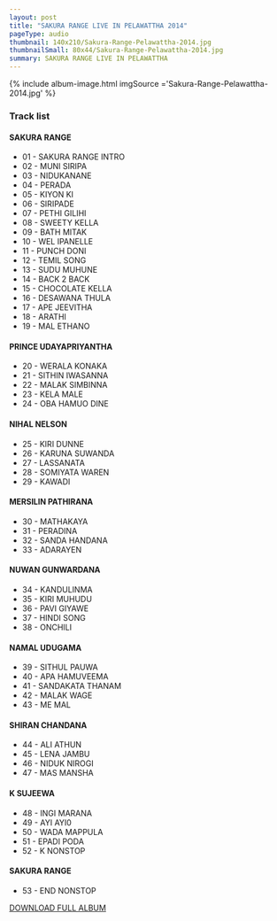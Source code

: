 ```yaml
---
layout: post
title: "SAKURA RANGE LIVE IN PELAWATTHA 2014"
pageType: audio
thumbnail: 140x210/Sakura-Range-Pelawattha-2014.jpg
thumbnailSmall: 80x44/Sakura-Range-Pelawattha-2014.jpg
summary: SAKURA RANGE LIVE IN PELAWATTHA
---
```


<div class="ab-player" data-boourl="https://audioboom.com/publishing/playlist/v3?autoplay=false&boo_content_type=playlist&data_for_content_type=1275903&image_option=small&link_color=%2358d1eb&player_theme=light&show_title=true&src=https%3A%2F%2Fapi.audioboom.com%2Fplaylists%2F1275903-sakura-range-live-in-pelawattha-2014" data-boowidth="100%" data-maxheight="285" data-iframestyle="background-color:transparent; display:block; min-width:300px; max-width:700px;" style="background-color:transparent;"></div><script type="text/javascript">(function() { var po = document.createElement("script"); po.type = "text/javascript"; po.async = true; po.src = "https://d15mj6e6qmt1na.cloudfront.net/cdn/embed.js"; var s = document.getElementsByTagName("script")[0]; s.parentNode.insertBefore(po, s); })();</script>
{% include album-image.html imgSource ='Sakura-Range-Pelawattha-2014.jpg' %}

### Track list 

#### SAKURA RANGE

- 01 - SAKURA RANGE INTRO 
- 02 - MUNI SIRIPA  
- 03 - NIDUKANANE 
- 04 - PERADA 
- 05 - KIYON KI  
- 06 - SIRIPADE 
- 07 - PETHI GILIHI  
- 08 - SWEETY KELLA 
- 09 - BATH MITAK  
- 10 - WEL IPANELLE  
- 11 - PUNCH DONI 
- 12 - TEMIL SONG 
- 13 - SUDU MUHUNE  
- 14 - BACK 2 BACK  
- 15 - CHOCOLATE KELLA 
- 16 - DESAWANA THULA 
- 17 - APE JEEVITHA  
- 18 - ARATHI 
- 19 - MAL ETHANO  

#### PRINCE UDAYAPRIYANTHA

- 20 - WERALA KONAKA  
- 21 - SITHIN IWASANNA 
- 22 - MALAK SIMBINNA  
- 23 - KELA MALE  
- 24 - OBA HAMUO DINE 

#### NIHAL NELSON

- 25 - KIRI DUNNE 
- 26 - KARUNA SUWANDA  
- 27 - LASSANATA  
- 28 - SOMIYATA WAREN 
- 29 - KAWADI  

#### MERSILIN PATHIRANA

- 30 - MATHAKAYA 
- 31 - PERADINA 
- 32 - SANDA HANDANA 
- 33 - ADARAYEN 

#### NUWAN GUNWARDANA

- 34 - KANDULINMA  
- 35 - KIRI MUHUDU 
- 36 - PAVI GIYAWE 
- 37 - HINDI SONG  
- 38 - ONCHILI 

#### NAMAL UDUGAMA

- 39 - SITHUL PAUWA  
- 40 - APA HAMUVEEMA 
- 41 - SANDAKATA THANAM 
- 42 - MALAK WAGE 
- 43 - ME MAL 

#### SHIRAN CHANDANA

- 44 - ALI ATHUN 
- 45 - LENA JAMBU 
- 46 - NIDUK NIROGI 
- 47 - MAS MANSHA 

#### K SUJEEWA

- 48 - INGI MARANA  
- 49 - AYI AYI0 
- 50 - WADA MAPPULA  
- 51 - EPADI PODA  
- 52 - K NONSTOP

#### SAKURA RANGE

- 53 - END NONSTOP 

<a 
  href="http://www.mediafire.com/download/cavhb8iysvf6o5b/SAKURA_RANGE_LIVE_IN_PELAWATTHA_2014.rar"
  class="btn" 
  target="_blank">
  DOWNLOAD FULL ALBUM
</a>
